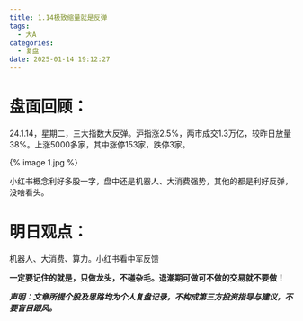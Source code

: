 ```yaml
---
title: 1.14极致缩量就是反弹
tags:
  - 大A
categories:
  - 复盘
date: 2025-01-14 19:12:27
---
```




# 盘面回顾：

24.1.14，星期二，三大指数大反弹。沪指涨2.5%，两市成交1.3万亿，较昨日放量38%。上涨5000多家，其中涨停153家，跌停3家。

{% image 1.jpg %}

小红书概念利好多股一字，盘中还是机器人、大消费强势，其他的都是利好反弹，没啥看头。



<!--more-->



# 明日观点：

机器人、大消费、算力。小红书看中军反馈



**一定要记住的就是，只做龙头，不碰杂毛。退潮期可做可不做的交易就不要做！**



***声明：文章所提个股及思路均为个人复盘记录，不构成第三方投资指导与建议，不要盲目跟风。***
